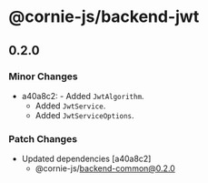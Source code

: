 # @cornie-js/backend-jwt

## 0.2.0

### Minor Changes

- a40a8c2: - Added `JwtAlgorithm`.
  - Added `JwtService`.
  - Added `JwtServiceOptions`.

### Patch Changes

- Updated dependencies [a40a8c2]
  - @cornie-js/backend-common@0.2.0

